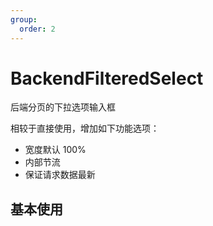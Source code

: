 ```yaml
---
group:
  order: 2
---
```


# BackendFilteredSelect

后端分页的下拉选项输入框

相较于直接使用，增加如下功能选项：

- 宽度默认 100%
- 内部节流
- 保证请求数据最新

## 基本使用

<code src="./demos/basic" />

<code src="./demos/dev" />
